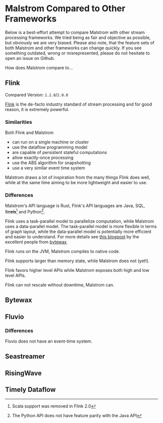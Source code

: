 # Malstrom Compared to Other Frameworks

Below is a best-effort attempt to compare Malstrom with other stream processing frameworks.
We tried being as fair and objective as possible, but obviously we are very biased.
Please also note, that the feature sets of both Malstrom and other frameworks can change quickly.
If you see something outdated, wrong or misrepresented, please do not hesitate to open an issue on
Github.

How does Malstrom compare to...

## Flink

Compared Version: `1.2.0`/`2.0.0`

[Flink](https://flink.apache.org/) is the de-facto industry standard of stream processing
and for good reason, it is extremely powerful.

### Similarities

Both Flink and Malstrom

- can run on a single machine or cluster
- use the dataflow programming model
- are capable of persistent stateful computations
- allow exactly-once processing
- use the ABS algorithm for snapshotting
- use a very similar event time system

Malstrom draws a lot of inspiration from the many things Flink does well, while at the same time
aiming to be more lightweight and easier to use.

### Differences

Malstrom's API language is Rust, Flink's API languages are Java, SQL, ~~Scala~~[^flinkscala] and
Python[^flinkpython].

[^flinkscala]: Scala support was removed in Flink 2.0
[^flinkpython]: The Python API does not have feature parity with the Java API

Flink uses a task-parallel model to parallelize computation, while Malstrom uses a data-parallel model.
The task-parallel model is more flexible in terms of graph layout, while the data-parallel model is potentially
more efficient and easier to understand. For more details see [this blogpost](https://bytewax.io/blog/data-parallel-task-parallel-and-agent-actor-architectures) by the excellent people from [bytewax](bytewax.io).

Flink runs on the JVM, Malstrom compiles to native code.

Flink supports larger than memory state, while Malstrom does not (yet!).

Flink favors higher level APIs while Malstrom exposes both high and low level APIs.

Flink can not rescale without downtime, Malstrom can.

## Bytewax

## Fluvio

### Differences

Fluvio does not have an event-time system.

## Seastreamer

## RisingWave

## Timely Dataflow

